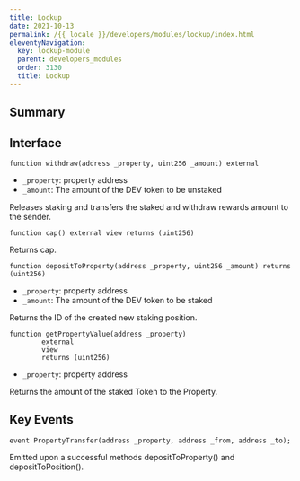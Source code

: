 ```yaml
---
title: Lockup
date: 2021-10-13
permalink: /{{ locale }}/developers/modules/lockup/index.html
eleventyNavigation:
  key: lockup-module
  parent: developers_modules
  order: 3130
  title: Lockup
---
```


## Summary

## Interface

```solidity
function withdraw(address _property, uint256 _amount) external
```

- `_property`: property address
- `_amount`: The amount of the DEV token to be unstaked

Releases staking and transfers the staked and withdraw rewards amount to the sender.

```solidity
function cap() external view returns (uint256)
```

Returns cap.

```solidity
function depositToProperty(address _property, uint256 _amount) returns (uint256)
```

- `_property`: property address
- `_amount`: The amount of the DEV token to be staked

Returns the ID of the created new staking position.

```solidity
function getPropertyValue(address _property)
		external
		view
		returns (uint256)
```
- `_property`: property address

Returns the amount of the staked Token to the Property.

## Key Events

```solidity
event PropertyTransfer(address _property, address _from, address _to);
```

Emitted upon a successful methods depositToProperty() and depositToPosition().
